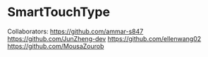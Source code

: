 # SmartTouchType
Collaborators: 
https://github.com/ammar-s847
https://github.com/JunZheng-dev
https://github.com/ellenwang02
https://github.com/MousaZourob
